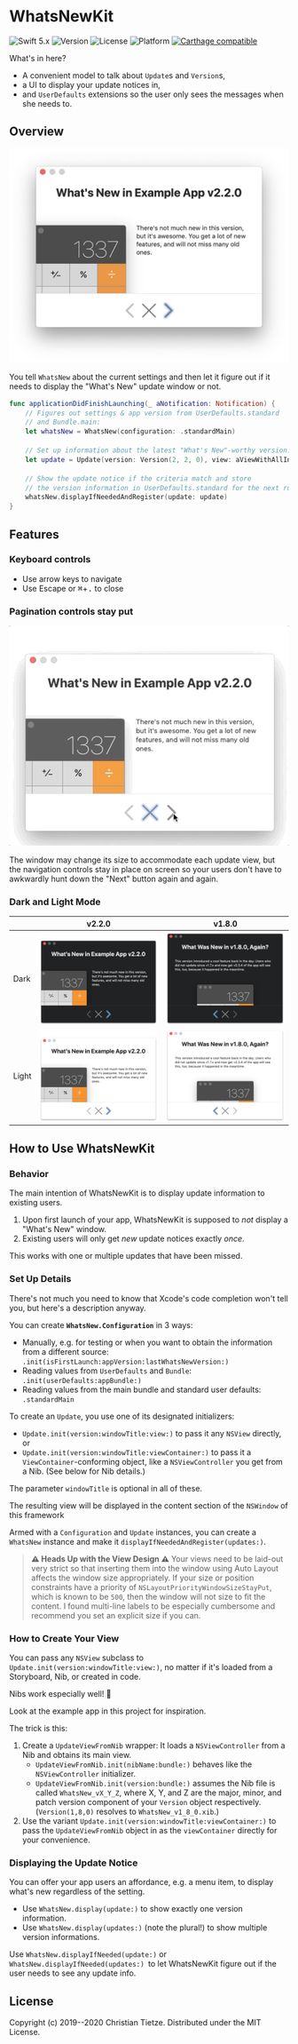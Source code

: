 # WhatsNewKit

![Swift 5.x](https://img.shields.io/badge/Swift-5.x-blue.svg?style=flat)
![Version](https://img.shields.io/github/tag/CleanCocoa/WhatsNewKit.svg?style=flat)
![License](https://img.shields.io/github/license/CleanCocoa/WhatsNewKit.svg?style=flat)
![Platform](https://img.shields.io/badge/platform-macOS-lightgrey.svg?style=flat)
[![Carthage compatible](https://img.shields.io/badge/Carthage-compatible-4BC51D.svg?style=flat)](https://github.com/Carthage/Carthage)

What's in here?

- A convenient model to talk about `Update`s and `Version`s, 
- a UI to display your update notices in, 
- and `UserDefaults` extensions so the user only sees the messages when she needs to.

## Overview 

<div align="center">
    <img src="assets/screenshot.png" />
</div>

You tell `WhatsNew` about the current settings and then let it figure out if it needs to display the "What's New" update window or not.

```swift
func applicationDidFinishLaunching(_ aNotification: Notification) {
    // Figures out settings & app version from UserDefaults.standard 
    // and Bundle.main:
    let whatsNew = WhatsNew(configuration: .standardMain)
    
    // Set up information about the latest "What's New"-worthy version:
    let update = Update(version: Version(2, 2, 0), view: aViewWithAllInfos)
    
    // Show the update notice if the criteria match and store 
    // the version information in UserDefaults.standard for the next run.
    whatsNew.displayIfNeededAndRegister(update: update)
}
```

## Features

### Keyboard controls

- Use arrow keys to navigate
- Use Escape or <kbd>⌘</kbd>+<kbd>.</kbd> to close

### Pagination controls stay put

<div align="center">
    <img src="assets/loop.gif">
</div>

The window may change its size to accommodate each update view, but the navigation controls stay in place on screen so your users don't have to awkwardly hunt down the "Next" button again and again.

### Dark and Light Mode

|       | v2.2.0                       | v1.8.0                       |
| ----- | ---------------------------- | ---------------------------- |
| Dark  | ![](assets/dark_v2_2_0.png)  | ![](assets/dark_v1_8_0.png)  |
| Light | ![](assets/light_v2_2_0.png) | ![](assets/light_v1_8_0.png) |

## How to Use WhatsNewKit

### Behavior

The main intention of WhatsNewKit is to display update information to existing users.

1. Upon first launch of your app, WhatsNewKit is supposed to _not_ display a "What's New" window. 
2. Existing users will only get _new_ update notices exactly _once_.

This works with one or multiple updates that have been missed.

### Set Up Details

There's not much you need to know that Xcode's code completion won't tell you, but here's a description anyway.

You can create **`WhatsNew.Configuration`** in 3 ways:

- Manually, e.g. for testing or when you want to obtain the information from a different source: `.init(isFirstLaunch:appVersion:lastWhatsNewVersion:)`
- Reading values from `UserDefaults` and `Bundle`:  `.init(userDefaults:appBundle:)`
- Reading values from the main bundle and standard user defaults: `.standardMain`

To create an `Update`, you use one of its designated initializers:

- `Update.init(version:windowTitle:view:)` to pass it any `NSView` directly, or
- `Update.init(version:windowTitle:viewContainer:)` to pass it a `ViewContainer`-conforming object, like a `NSViewController` you get from a Nib. (See below for Nib details.)

The parameter `windowTitle` is optional in all of these. 

The resulting view will be displayed in the content section of the `NSWindow` of this framework

Armed with a `Configuration` and `Update` instances, you can create a `WhatsNew` instance and make it `displayIfNeededAndRegister(updates:)`.

> **⚠️ Heads Up with the View Design ⚠️** Your views need to be laid-out very strict so that inserting them into the window using Auto Layout affects the window size appropriately. If your size or position constraints have a priority of `NSLayoutPriorityWindowSizeStayPut`, which is known to be `500`, then the window will not size to fit the content. I found multi-line labels to be especially cumbersome and recommend you set an explicit size if you can.  

### How to Create Your View

You can pass any `NSView` subclass to `Update.init(version:windowTitle:view:)`, no matter if it's loaded from a Storyboard, Nib, or created in code.

Nibs work especially well! 🎉

Look at the example app in this project for inspiration. 

The trick is this:

1. Create a  `UpdateViewFromNib` wrapper: It loads a `NSViewController` from a Nib and obtains its main view.
    - `UpdateViewFromNib.init(nibName:bundle:)` behaves like the `NSViewController` initializer. 
    - `UpdateViewFromNib.init(version:bundle:)` assumes the Nib file is called `WhatsNew_vX_Y_Z`, where X, Y, and Z are the major, minor, and patch version component of your `Version` object respectively. (`Version(1,8,0)` resolves to `WhatsNew_v1_8_0.xib`.)
2. Use the variant `Update.init(version:windowTitle:viewContainer:)` to pass the `UpdateViewFromNib` object in as the `viewContainer` directly for your convenience.

### Displaying the Update Notice

You can offer your app users an affordance, e.g. a menu item, to display what's new regardless of the setting.

- Use `WhatsNew.display(update:)` to show exactly one version information.
- Use `WhatsNew.display(updates:)` (note the plural!) to show multiple version informations.

Use `WhatsNew.displayIfNeeded(update:)` or `WhatsNew.displayIfNeeded(updates:) `to let WhatsNewKit figure out if the user needs to see any update info.

## License

Copyright (c) 2019--2020 Christian Tietze. Distributed under the MIT License.

